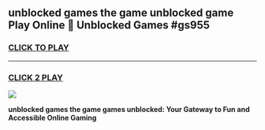 
## unblocked games the game unblocked game Play Online 👋 Unblocked Games #gs955
<h3>
<a href="https://premium.freeplayer.one?title=unblocked_games_the_game&ref=21F">CLICK TO PLAY</a></h3>
<hr>

<h3>
<a href="https://premium.freeplayer.one?title=unblocked_games_the_game&ref=21F">CLICK 2 PLAY</a>
  
</h3>

<a href="https://premium.freeplayer.one?title=unblocked_games_the_game&ref=21F/"><img src="https://clearcache.store/games.png"></a>


**unblocked games the game games unblocked: Your Gateway to Fun and Accessible Online Gaming**
